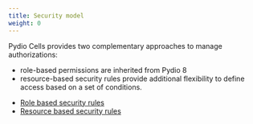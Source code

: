 ```yaml
---
title: Security model
weight: 0
---
```


Pydio Cells provides two complementary approaches to manage authorizations:

- role-based permissions are inherited from Pydio 8
- resource-based security rules provide additional flexibility to define access based on a set of conditions.

* [Role based security rules](../role-based-security-rules/)
* [Resource based security rules](../resource-based-security-rules/)
